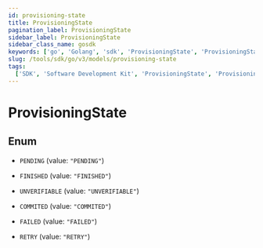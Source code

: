 ```yaml
---
id: provisioning-state
title: ProvisioningState
pagination_label: ProvisioningState
sidebar_label: ProvisioningState
sidebar_class_name: gosdk
keywords: ['go', 'Golang', 'sdk', 'ProvisioningState', 'ProvisioningState']
slug: /tools/sdk/go/v3/models/provisioning-state
tags:
  ['SDK', 'Software Development Kit', 'ProvisioningState', 'ProvisioningState']
---
```


# ProvisioningState

## Enum

- `PENDING` (value: `"PENDING"`)

- `FINISHED` (value: `"FINISHED"`)

- `UNVERIFIABLE` (value: `"UNVERIFIABLE"`)

- `COMMITED` (value: `"COMMITED"`)

- `FAILED` (value: `"FAILED"`)

- `RETRY` (value: `"RETRY"`)
